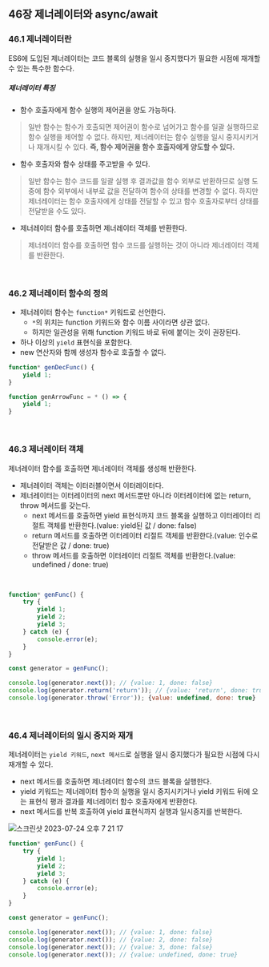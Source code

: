## 46장 제너레이터와 async/await

### 46.1 제너레이터란

ES6에 도입된 제너레이터는 코드 블록의 실행을 일시 중지했다가 필요한 시점에 재개할 수 있는 특수한 함수다.

##### 제너레이터 특징

- 함수 호출자에게 함수 실행의 제어권을 양도 가능하다.

> 일반 함수는 함수가 호출되면 제어권이 함수로 넘어가고 함수를 일괄 실행하므로 함수 실행을 제어할 수 없다. 하지만, 제너레이터는 함수 실행을 일시 중지시키거나 재개시킬 수 있다. **즉, 함수 제어권을 함수 호출자에게 양도할 수 있다.**

- 함수 호출자와 함수 상태를 주고받을 수 있다.

> 일반 함수는 함수 코드를 일괄 실행 후 결과값을 함수 외부로 반환하므로 실행 도중에 함수 외부에서 내부로 값을 전달하여 함수의 상태를 변경할 수 없다. 하지만 제너레이터는 함수 호출자에게 상태를 전달할 수 있고 함수 호출자로부터 상태를 전달받을 수도 있다.

- 제너레이터 함수를 호출하면 제너레이터 객체를 반환한다.

> 제너레이터 함수를 호출하면 함수 코드를 실행하는 것이 아니라 제너레이터 객체를 반환한다.

<br>

### 46.2 제너레이터 함수의 정의

- 제너레이터 함수는 `function*` 키워드로 선언한다. 
	- `*`의 위치는 function 키워드와 함수 이름 사이라면 상관 없다.
	- 하지만 일관성을 위해 function 키워드 바로 뒤에 붙이는 것이 권장된다.
- 하나 이상의 `yield` 표현식을 포함한다.
- new 연산자와 함께 생성자 함수로 호출할 수 없다.

```javascript
function* genDecFunc() {
	yield 1;
}

function genArrowFunc = * () => {
	yield 1;
}
```

<br>

### 46.3 제너레이터 객체

제너레이터 함수를 호출하면 제너레이터 객체를 생성해 반환한다.

- 제너레이터 객체는 이터러블이면서 이터레이터다.
- 제너레이터는 이터레이터의 next 메서드뿐만 아니라 이터레이터에 없는 return, throw 메서드를 갖는다.
	- next 메서드를 호출하면 yield 표현식까지 코드 블록을 실행하고 이터레이터 리절트 객체를 반환한다.(value: yield된 값 / done: false)
	- return 메서드를 호출하면 이터레이터 리절트 객체를 반환한다.(value: 인수로 전달받은 값 / done: true)
	- throw 메서드를 호출하면 이터레이터 리절트 객체를 반환한다.(value: undefined / done: true)

<br>

```javascript
function* genFunc() {
	try {
		yield 1;
		yield 2;
		yield 3;
	} catch (e) {
		console.error(e);
	}
}

const generator = genFunc();

console.log(generator.next()); // {value: 1, done: false}
console.log(generator.return('return')); // {value: 'return', done: true}
console.log(generator.throw('Error')); {value: undefined, done: true}
```

<br>

### 46.4 제너레이터의 일시 중지와 재개

제너레이터는 `yield 키워드`, `next 메서드`로 실행을 일시 중지했다가 필요한 시점에 다시 재개할 수 있다.

- next 메서드를 호출하면 제너레이터 함수의 코드 블록을 실행한다.
- yield 키워드는 제너레이터 함수의 실행을 일시 중지시키거나 yield 키워드 뒤에 오는 표현식 평과 결과를 제너레이터 함수 호출자에게 반환한다.
- next 메서드를 반복 호출하여 yield 표현식까지 실행과 일시중지를 반복한다.

![스크린샷 2023-07-24 오후 7 21 17](https://github.com/TFrontend/rg-news/assets/77482972/23cb5ba7-63bd-49c4-87c2-d6d71d1464e5)


```javascript
function* genFunc() {
	try {
		yield 1;
		yield 2;
		yield 3;
	} catch (e) {
		console.error(e);
	}
}

const generator = genFunc();

console.log(generator.next()); // {value: 1, done: false}
console.log(generator.next()); // {value: 2, done: false}
console.log(generator.next()); // {value: 3, done: false}
console.log(generator.next()); // {value: undefined, done: true}
```

